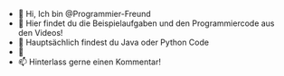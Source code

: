 - 👋 Hi, Ich bin  @Programmier-Freund
- 👀 Hier findet du die Beispielaufgaben und den Programmiercode aus den Videos!
- 🌱 Hauptsächlich findest du Java oder Python Code 
- 💞️
- 📫 Hinterlass gerne einen Kommentar!

<!---
Programmier-Freund/Programmier-Freund is a ✨ special ✨ repository because its `README.md` (this file) appears on your GitHub profile.
You can click the Preview link to take a look at your changes.
--->

